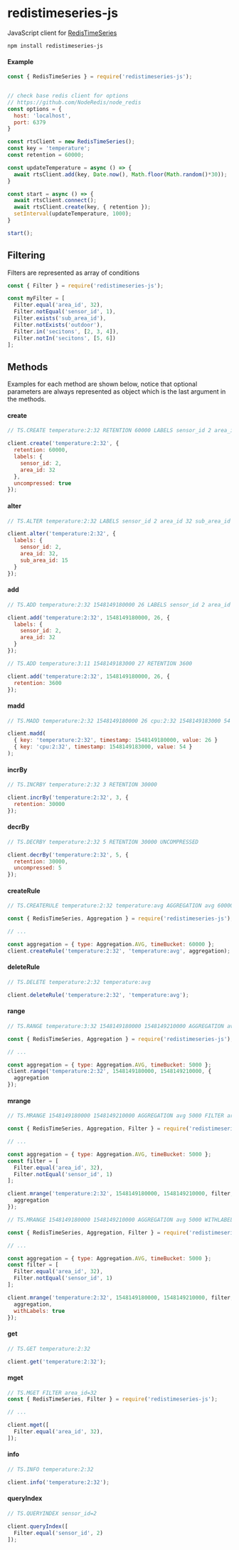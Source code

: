 # redistimeseries-js

JavaScript client for [RedisTimeSeries](https://github.com/RedisLabsModules/redis-timeseries)

```
npm install redistimeseries-js
```


#### Example

```javascript
const { RedisTimeSeries } = require('redistimeseries-js');


// check base redis client for options
// https://github.com/NodeRedis/node_redis
const options = {
  host: 'localhost',
  port: 6379
}

const rtsClient = new RedisTimeSeries();
const key = 'temperature';
const retention = 60000;

const updateTemperature = async () => {
  await rtsClient.add(key, Date.now(), Math.floor(Math.random()*30));
}

const start = async () => {
  await rtsClient.connect();
  await rtsClient.create(key, { retention });
  setInterval(updateTemperature, 1000);
}

start();

```


## Filtering

Filters are represented as array of conditions

```javascript
const { Filter } = require('redistimeseries-js');

const myFilter = [
  Filter.equal('area_id', 32),
  Filter.notEqual('sensor_id', 1),
  Filter.exists('sub_area_id'),
  Filter.notExists('outdoor'),
  Filter.in('secitons', [2, 3, 4]),
  Filter.notIn('secitons', [5, 6])
];

```

## Methods

Examples for each method are shown below, notice that optional parameters are always represented as object which is the last argument in the methods.

#### create
```javascript
// TS.CREATE temperature:2:32 RETENTION 60000 LABELS sensor_id 2 area_id 32 UNCOMPRESSED

client.create('temperature:2:32', {
  retention: 60000,
  labels: {
    sensor_id: 2,
    area_id: 32
  },
  uncompressed: true
});
```

#### alter
```javascript
// TS.ALTER temperature:2:32 LABELS sensor_id 2 area_id 32 sub_area_id 15

client.alter('temperature:2:32', {
  labels: {
    sensor_id: 2,
    area_id: 32,
    sub_area_id: 15
  }
});
```

#### add
```javascript
// TS.ADD temperature:2:32 1548149180000 26 LABELS sensor_id 2 area_id 32

client.add('temperature:2:32', 1548149180000, 26, {
  labels: {
    sensor_id: 2,
    area_id: 32
  }
});
```
```javascript
// TS.ADD temperature:3:11 1548149183000 27 RETENTION 3600

client.add('temperature:2:32', 1548149180000, 26, {
  retention: 3600
});
```

#### madd
```javascript
// TS.MADD temperature:2:32 1548149180000 26 cpu:2:32 1548149183000 54

client.madd(
  { key: 'temperature:2:32', timestamp: 1548149180000, value: 26 }
  { key: 'cpu:2:32', timestamp: 1548149183000, value: 54 }
);
```

#### incrBy
```javascript
// TS.INCRBY temperature:2:32 3 RETENTION 30000

client.incrBy('temperature:2:32', 3, {
  retention: 30000
});
```

#### decrBy
```javascript
// TS.DECRBY temperature:2:32 5 RETENTION 30000 UNCOMPRESSED

client.decrBy('temperature:2:32', 5, {
  retention: 30000,
  uncompressed: 5
});
```

#### createRule
```javascript
// TS.CREATERULE temperature:2:32 temperature:avg AGGREGATION avg 60000

const { RedisTimeSeries, Aggregation } = require('redistimeseries-js');

// ...

const aggregation = { type: Aggregation.AVG, timeBucket: 60000 };
client.createRule('temperature:2:32', 'temperature:avg', aggregation);
```

#### deleteRule
```javascript
// TS.DELETE temperature:2:32 temperature:avg

client.deleteRule('temperature:2:32', 'temperature:avg');
```

#### range
```javascript
// TS.RANGE temperature:3:32 1548149180000 1548149210000 AGGREGATION avg 5000

const { RedisTimeSeries, Aggregation } = require('redistimeseries-js');

// ...

const aggregation = { type: Aggregation.AVG, timeBucket: 5000 };
client.range('temperature:2:32', 1548149180000, 1548149210000, {
  aggregation
});
```

#### mrange
```javascript
// TS.MRANGE 1548149180000 1548149210000 AGGREGATION avg 5000 FILTER area_id=32 sensor_id!=1

const { RedisTimeSeries, Aggregation, Filter } = require('redistimeseries-js');

// ...

const aggregation = { type: Aggregation.AVG, timeBucket: 5000 };
const filter = [
  Filter.equal('area_id', 32),
  Filter.notEqual('sensor_id', 1)
];

client.mrange('temperature:2:32', 1548149180000, 1548149210000, filter, {
  aggregation
});
```

```javascript
// TS.MRANGE 1548149180000 1548149210000 AGGREGATION avg 5000 WITHLABELS FILTER area_id=32 sensor_id!=1

const { RedisTimeSeries, Aggregation, Filter } = require('redistimeseries-js');

// ...

const aggregation = { type: Aggregation.AVG, timeBucket: 5000 };
const filter = [
  Filter.equal('area_id', 32),
  Filter.notEqual('sensor_id', 1)
];

client.mrange('temperature:2:32', 1548149180000, 1548149210000, filter, {
  aggregation,
  withLabels: true
});
```


#### get
```javascript
// TS.GET temperature:2:32

client.get('temperature:2:32');
```

#### mget
```javascript
// TS.MGET FILTER area_id=32
const { RedisTimeSeries, Filter } = require('redistimeseries-js');

// ...

client.mget([
  Filter.equal('area_id', 32),
]);
```

#### info
```javascript
// TS.INFO temperature:2:32

client.info('temperature:2:32');
```

#### queryIndex
```javascript
// TS.QUERYINDEX sensor_id=2

client.queryIndex([
  Filter.equal('sensor_id', 2)
]);
```
